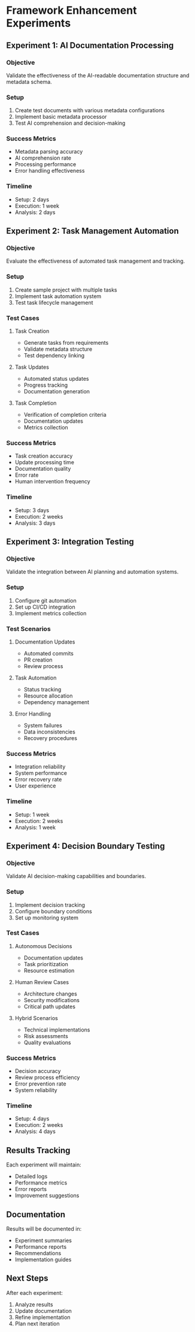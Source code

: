 # Framework Enhancement Experiments

## Experiment 1: AI Documentation Processing

### Objective
Validate the effectiveness of the AI-readable documentation structure and metadata schema.

### Setup
1. Create test documents with various metadata configurations
2. Implement basic metadata processor
3. Test AI comprehension and decision-making

### Success Metrics
- Metadata parsing accuracy
- AI comprehension rate
- Processing performance
- Error handling effectiveness

### Timeline
- Setup: 2 days
- Execution: 1 week
- Analysis: 2 days

## Experiment 2: Task Management Automation

### Objective
Evaluate the effectiveness of automated task management and tracking.

### Setup
1. Create sample project with multiple tasks
2. Implement task automation system
3. Test task lifecycle management

### Test Cases
1. Task Creation
   - Generate tasks from requirements
   - Validate metadata structure
   - Test dependency linking

2. Task Updates
   - Automated status updates
   - Progress tracking
   - Documentation generation

3. Task Completion
   - Verification of completion criteria
   - Documentation updates
   - Metrics collection

### Success Metrics
- Task creation accuracy
- Update processing time
- Documentation quality
- Error rate
- Human intervention frequency

### Timeline
- Setup: 3 days
- Execution: 2 weeks
- Analysis: 3 days

## Experiment 3: Integration Testing

### Objective
Validate the integration between AI planning and automation systems.

### Setup
1. Configure git automation
2. Set up CI/CD integration
3. Implement metrics collection

### Test Scenarios
1. Documentation Updates
   - Automated commits
   - PR creation
   - Review process

2. Task Automation
   - Status tracking
   - Resource allocation
   - Dependency management

3. Error Handling
   - System failures
   - Data inconsistencies
   - Recovery procedures

### Success Metrics
- Integration reliability
- System performance
- Error recovery rate
- User experience

### Timeline
- Setup: 1 week
- Execution: 2 weeks
- Analysis: 1 week

## Experiment 4: Decision Boundary Testing

### Objective
Validate AI decision-making capabilities and boundaries.

### Setup
1. Implement decision tracking
2. Configure boundary conditions
3. Set up monitoring system

### Test Cases
1. Autonomous Decisions
   - Documentation updates
   - Task prioritization
   - Resource estimation

2. Human Review Cases
   - Architecture changes
   - Security modifications
   - Critical path updates

3. Hybrid Scenarios
   - Technical implementations
   - Risk assessments
   - Quality evaluations

### Success Metrics
- Decision accuracy
- Review process efficiency
- Error prevention rate
- System reliability

### Timeline
- Setup: 4 days
- Execution: 2 weeks
- Analysis: 4 days

## Results Tracking

Each experiment will maintain:
- Detailed logs
- Performance metrics
- Error reports
- Improvement suggestions

## Documentation

Results will be documented in:
- Experiment summaries
- Performance reports
- Recommendations
- Implementation guides

## Next Steps

After each experiment:
1. Analyze results
2. Update documentation
3. Refine implementation
4. Plan next iteration
